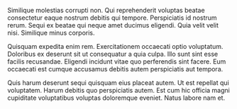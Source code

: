 Similique molestias corrupti non. Qui reprehenderit voluptas beatae consectetur eaque nostrum debitis qui tempore. Perspiciatis id nostrum rerum. Sequi ex beatae qui neque amet ducimus eligendi. Quia velit velit nisi. Similique minus corporis.
 Quisquam expedita enim rem. Exercitationem occaecati optio voluptatum. Doloribus ex deserunt sit ut consequatur a quia culpa. Illo sunt sint esse facilis recusandae. Eligendi incidunt vitae quo perferendis sint facere. Eum occaecati est cumque accusamus debitis autem perspiciatis aut tempora.
 Quis harum deserunt sequi quisquam eius placeat autem. Ut est repellat qui voluptatem. Harum debitis quo perspiciatis autem. Est cum hic officia magni cupiditate voluptatibus voluptas doloremque eveniet. Natus labore nam et.